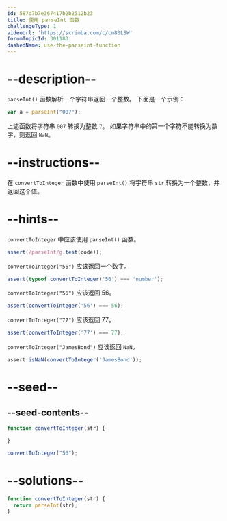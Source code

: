 ```yaml
---
id: 587d7b7e367417b2b2512b23
title: 使用 parseInt 函数
challengeType: 1
videoUrl: 'https://scrimba.com/c/cm83LSW'
forumTopicId: 301183
dashedName: use-the-parseint-function
---
```


# --description--

`parseInt()` 函数解析一个字符串返回一个整数。 下面是一个示例：

```js
var a = parseInt("007");
```

上述函数将字符串 `007` 转换为整数 `7`。 如果字符串中的第一个字符不能转换为数字，则返回 `NaN`。

# --instructions--

在 `convertToInteger` 函数中使用 `parseInt()` 将字符串 `str` 转换为一个整数，并返回这个值。

# --hints--

`convertToInteger` 中应该使用 `parseInt()` 函数。

```js
assert(/parseInt/g.test(code));
```

`convertToInteger("56")` 应该返回一个数字。

```js
assert(typeof convertToInteger('56') === 'number');
```

`convertToInteger("56")` 应该返回 56。

```js
assert(convertToInteger('56') === 56);
```

`convertToInteger("77")` 应该返回 77。

```js
assert(convertToInteger('77') === 77);
```

`convertToInteger("JamesBond")` 应该返回 `NaN`。

```js
assert.isNaN(convertToInteger('JamesBond'));
```

# --seed--

## --seed-contents--

```js
function convertToInteger(str) {

}

convertToInteger("56");
```

# --solutions--

```js
function convertToInteger(str) {
  return parseInt(str);
}
```
